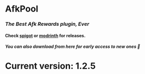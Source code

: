 # AfkPool
### _The Best Afk Rewards plugin, Ever_

#### Check **[spigot](v.gd/AfkPool)** or **[modrinth](https://modrinth.com/plugin/afk-pool/version/1.2.5)** for releases.

##### _You can also download from here for early access to new ones 🤫_

# Current version: <b>1.2.5</b>
